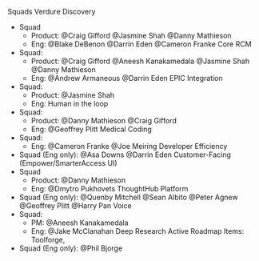 Squads
Verdure Discovery
* Squad
    * Product: @Craig Gifford @Jasmine Shah @Danny Mathieson
    * Eng: @Blake DeBenon @Darrin Eden @Cameron Franke
Core RCM
* Squad:
    * Product: @Craig Gifford @Aneesh Kanakamedala @Jasmine Shah @Danny Mathieson
    * Eng: @Andrew Armaneous @Darrin Eden
EPIC Integration
* Squad:
    * Product: @Jasmine Shah
    * Eng:
Human in the loop
* Squad:
    * Product: @Danny Mathieson @Craig Gifford
    * Eng: @Geoffrey Plitt
Medical Coding
* Squad:
    * Eng: @Cameron Franke @Joe Meiring
Developer Efficiency
* Squad (Eng only): @Asa Downs @Darrin Eden
Customer-Facing (Empower/SmarterAccess UI)
* Squad
    * Product: @Danny Mathieson
    * Eng: @Dmytro Pukhovets
ThoughtHub Platform
* Squad (Eng only): @Quenby Mitchell @Sean Albito @Peter Agnew @Geoffrey Plitt @Harry Pan
Voice
* Squad:
    * PM: @Aneesh Kanakamedala
    * Eng: @Jake McClanahan
Deep Research
Active Roadmap Items: Toolforge,
* Squad (Eng only): @Phil Bjorge
